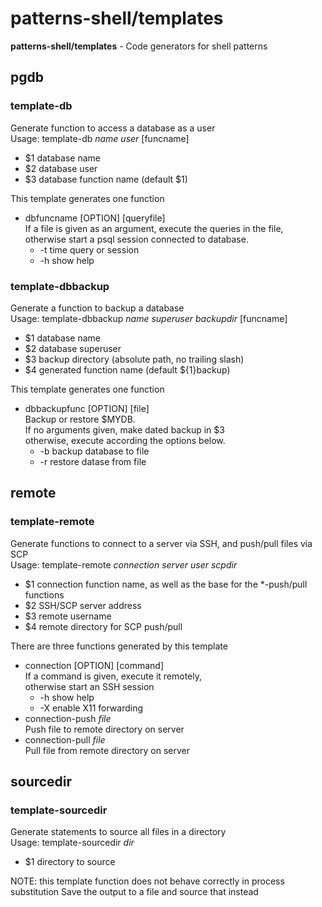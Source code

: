 # patterns-shell/templates

**patterns-shell/templates** - Code generators for shell patterns

## pgdb
### template-db
Generate function to access a database as a user  
Usage: template-db *name* *user* [funcname]  
  * $1 database name
  * $2 database user
  * $3 database function name (default $1)

This template generates one function
  * dbfuncname [OPTION] [queryfile]  
    If a file is given as an argument, execute the queries in the file,  
    otherwise start a psql session connected to database.
    * -t time query or session
    * -h show help  


### template-dbbackup
Generate a function to backup a database  
Usage: template-dbbackup *name* *superuser* *backupdir* [funcname]
  * $1 database name
  * $2 database superuser
  * $3 backup directory (absolute path, no trailing slash)
  * $4 generated function name (default ${1}backup)

This template generates one function
  * dbbackupfunc [OPTION] [file]  
    Backup or restore $MYDB.  
    If no arguments given, make dated backup in $3  
    otherwise, execute according the options below.  
    * -b backup database to file
    * -r restore datase from file

## remote
### template-remote
Generate functions to connect to a server via SSH, and push/pull files via SCP  
Usage: template-remote *connection* *server* *user* *scpdir*
* $1 connection function name, as well as the base for the \*-push/pull functions
* $2 SSH/SCP server address
* $3 remote username
* $4 remote directory for SCP push/pull

There are three functions generated by this template
  * connection [OPTION] [command]  
    If a command is given, execute it remotely,  
    otherwise start an SSH session
    * -h show help
    * -X enable X11 forwarding
  * connection-push *file*  
    Push file to remote directory on server
  * connection-pull *file*  
    Pull file from remote directory on server


## sourcedir
### template-sourcedir
Generate statements to source all files in a directory  
Usage: template-sourcedir *dir*
* $1 directory to source

NOTE: this template function does not behave correctly in process substitution
Save the output to a file and source that instead
